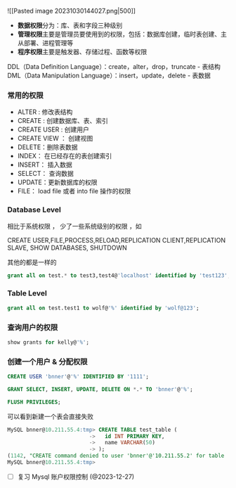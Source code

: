 ![[Pasted image 20231030144027.png|500]]

- **数据权限**分为：库、表和字段三种级别
- **管理权限**主要是管理员要使用到的权限，包括：数据库创建，临时表创建、主从部署、进程管理等
- **程序权限**主要是触发器、存储过程、函数等权限

DDL（Data Definition Language）：create，alter，drop，truncate  - 表结构
DML（Data Manipulation Language）：insert，update，delete - 表数据

### 常用的权限

- ALTER : 修改表结构
- CREATE : 创建数据库、表、索引
- CREATE USER : 创建用户
- CREATE VIEW ： 创建视图
- DELETE：删除表数据
- INDEX： 在已经存在的表创建索引
- INSERT： 插入数据
- SELECT： 查询数据
- UPDATE：更新数据库的权限
- FILE： load file  或者 into file 操作的权限

### Database Level

相比于系统权限 ， 少了一些系统级别的权限 ，如 

CREATE USER,FILE,PROCESS,RELOAD,REPLICATION CLIENT,REPLICATION SLAVE, SHOW DATABASES, SHUTDOWN

其他的都是一样的

```sql
grant all on test.* to test3,test4@'localhost' identified by 'test123';
```

### Table Level

```sql
grant all on test.test1 to wolf@'%' identified by 'wolf@123';
```


### 查询用户的权限

```sql
show grants for kelly@'%';
```


### 创建一个用户 & 分配权限

```sql
CREATE USER 'bnner'@'%' IDENTIFIED BY '1111';

GRANT SELECT, INSERT, UPDATE, DELETE ON *.* TO 'bnner'@'%';

FLUSH PRIVILEGES;
```

可以看到新建一个表会直接失败
```sql
MySQL bnner@10.211.55.4:tmp> CREATE TABLE test_table (
                          ->   id INT PRIMARY KEY,
                          ->   name VARCHAR(50)
                          -> );
(1142, "CREATE command denied to user 'bnner'@'10.211.55.2' for table 'test_table'")
MySQL bnner@10.211.55.4:tmp>
```


- [ ] 复习 Mysql 账户权限控制  (@2023-12-27)

